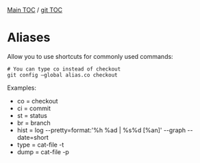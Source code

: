 [Main TOC](../README.md) / [git TOC](./git-TOC.md)

# Aliases

Allow you to use shortcuts for commonly used commands:
```
# You can type co instead of checkout
git config –global alias.co checkout 
```

Examples:

- co = checkout
- ci = commit
- st = status
- br = branch
- hist = log --pretty=format:'%h %ad | %s%d [%an]' --graph --date=short
- type = cat-file -t
- dump = cat-file -p